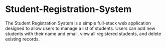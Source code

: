 # Student-Registration-System
The Student Registration System is a simple full-stack web application designed to allow users to manage a list of students. Users can add new students with their name and email, view all registered students, and delete existing records. 

